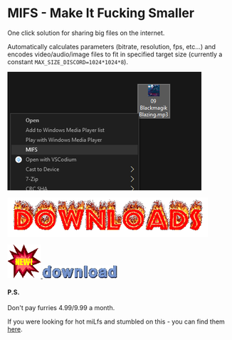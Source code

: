 # MIFS - Make It Fucking Smaller
One click solution for sharing big files on the internet. 

Automatically calculates parameters (bitrate, resolution, fps, etc...) and encodes video/audio/image files to fit in specified target size (currently a constant `MAX_SIZE_DISCORD=1024*1024*8`). 

![preview](./doc/preview.png)

![downloads](./doc/downloads.gif)


[![downloads](./doc/downloads_new.gif) ![downloads](./doc/downloads_download.gif)](https://github.com/nuukedo29/mifs/releases)


#### P.S.

Don't pay furries $4.99/$9.99 a month.

If you were looking for hot miLfs and stumbled on this - you can find them [here](https://duckduckgo.com/?q=%21gi+hot+milfs).